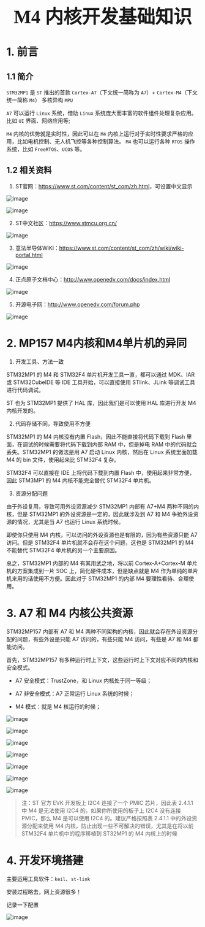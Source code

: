 ### <center> <font size=34 face="STKaiti"> M4 内核开发基础知识 </font>    <!-- {docsify-ignore} -->

# 1. 前言

## 1.1 简介

`STM32MP1` 是 `ST` 推出的首款 `Cortex-A7`（下文统一简称为 `A7`）+ `Cortex-M4`（下文统一简称 `M4`） 多核异构 `MPU`

`A7` 可以运行 `Linux` 系统，借助 `Linux` 系统庞大而丰富的软件组件处理复杂应用。比如 `UI` 界面、网络应用等;

`M4` 内核的优势就是实时性，因此可以在 `M4` 内核上运行对于实时性要求严格的应用，比如电机控制、无人机飞控等各种控制算法。 `M4` 也可以运行各种 `RTOS` 操作系统，比如 `FreeRTOS`、`UCOS` 等。

## 1.2 相关资料

1. ST官网：<https://www.st.com/content/st_com/zh.html>，可设置中文显示

![image](https://user-images.githubusercontent.com/26021085/168004543-6bdb7bde-1d9e-45c0-9f8b-39c52f12f39c.png)

![image](https://user-images.githubusercontent.com/26021085/168004599-92e09531-6c91-4d88-b6fc-1a36beaeb2b0.png)

2. ST中文社区：<https://www.stmcu.org.cn/>

![image](https://user-images.githubusercontent.com/26021085/168004665-f3953cea-47b8-4f49-b672-1828e558f965.png)

3. 意法半导体WiKi：<https://www.st.com/content/st_com/zh/wiki/wiki-portal.html>

![image](https://user-images.githubusercontent.com/26021085/168004710-4e09a2db-d0e8-4ad3-8fb0-7d89923eed58.png)

4. 正点原子文档中心：<http://www.openedv.com/docs/index.html>

![image](https://user-images.githubusercontent.com/26021085/168004773-1dd3539b-c9d6-4b87-aac5-0fad0fe7df47.png)

5. 开源电子网：<http://www.openedv.com/forum.php>

![image](https://user-images.githubusercontent.com/26021085/168004857-1bafdf5e-4ed5-4047-ba43-699574d5cff7.png)

# 2. MP157 M4内核和M4单片机的异同

1. 开发工具、方法一致

STM32MP1 的 M4 和 STM32F4 单片机开发工具一直，都可以通过 MDK、IAR 或 STM32CubeIDE 等 IDE 工具开始，可以直接使用 STlink、JLink 等调试工具进行代码调试。

ST 也为 STM32MP1 提供了 HAL 库，因此我们是可以使用 HAL 库进行开发 M4 内核开发的。

2. 代码存储不同，导致使用不方便

STM32MP1 的 M4 内核没有内置 Flash，因此不能直接将代码下载到 Flash 里面，在调试的时候需要将代码下载到内部 RAM 中，但是掉电 RAM 中的代码就会丢失。STM32MP1 的做法是用 A7 启动 Linux 内核，然后在 Linux 系统里面加载 M4 的 bin 文件，使用起来比 STM32F4 复杂。

STM32F4 可以直接在 IDE 上将代码下载到内置 Flash 中，使用起来非常方便，因此 STM3MP1 的 M4 内核不能完全替代 STM32F4 单片机。

3. 资源分配问题

由于外设复用，导致可用外设资源减少 STM32MP1 内部有 A7+M4 两种不同的内核，但是 STM32MP1 的外设资源是一定的，因此就涉及到 A7 和 M4 争抢外设资源的情况，尤其是当 A7 也运行 Linux 系统时候。

即使你只使用 M4 内核，可以访问的外设资源也是有限的，因为有些资源只能 A7 访问。但是 STM32F4 单片机就不会存在这个问题，这也是 STM32MP1 的 M4 不能替代 STM32F4 单片机的另一个主要原因。

总之，STM32MP1 内部的 M4 有其用武之地，将以前 Cortex-A+Cortex-M 单片机的方案集成到一片 SOC 上，简化硬件成本，但是缺点就是 M4 作为单纯的单片机来用的话使用不方便。因此对于 STM32MP1 的内部 M4 要理性看待、合理使用。

# 3. A7 和 M4 内核公共资源

STM32MP157 内部有 A7 和 M4 两种不同架构的内核，因此就会存在外设资源分配的问题，有些外设是只能 A7 访问的，有些只能 M4 访问，有些是 A7 和 M4 都能访问。

首先，STM32MP157 有多种运行时上下文，这些运行时上下文对应不同的内核和安全模式。

* A7 安全模式：TrustZone，和 Linux 内核处于同一等级；

* A7 非安全模式：A7 正常运行 Linux 系统的时候；

* M4 模式：就是 M4 核运行的时候；

![image](https://user-images.githubusercontent.com/26021085/168019431-e9f0fa28-9072-4295-aaab-8e0c424ed824.png)

![image](https://user-images.githubusercontent.com/26021085/168004979-c5e96eb1-0f89-42af-b478-bb652dc54853.png)

![image](https://user-images.githubusercontent.com/26021085/168005042-fe6aa124-3025-42fa-869c-1b3b38db3e9c.png)

![image](https://user-images.githubusercontent.com/26021085/168005101-d33dd7cd-2db7-4bb9-b29b-73305ee312ab.png)

![image](https://user-images.githubusercontent.com/26021085/168005172-605bd963-a71c-40d1-8d12-4116c4cffc18.png)

![image](https://user-images.githubusercontent.com/26021085/168005221-2d32ff49-db61-49e7-9aa5-ba56254b7e91.png)

![image](https://user-images.githubusercontent.com/26021085/168005263-18cb702a-1c46-4202-85ca-84848d63a0e2.png)

> 注：ST 官方 EVK 开发板上 I2C4 连接了一个 PMIC 芯片，因此表 2.4.1.1 中 M4 是无法使用 I2C4 的。如果你所使用的板子上 I2C4 没有连接 PMIC，那么 M4 是可以使用 I2C4 的。建议严格按照表 2.4.1.1 中的外设资源分配来使用 M4 内核，防止出现一些不可解决的错误，尤其是在将以前 STM32F4 单片机中的程序移植到 ST32MP1 的 M4 内核上的时候

# 4. 开发环境搭建

主要运用工具软件：`keil`、`st-link`

安装过程略去，网上资源很多！  

记录一下配置

![image](https://user-images.githubusercontent.com/26021085/168005384-789756bc-0c0b-469d-b87b-a48d7321e850.png)
